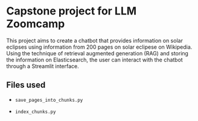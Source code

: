 # Capstone project for LLM Zoomcamp

This project aims to create a chatbot that provides information on solar eclipses using information from 200 pages on solar eclipese on Wikipedia. Using the technique of retrieval augmented generation (RAG) and storing the information on Elasticsearch, the user can interact with the chatbot through a Streamlit interface.

## Files used

* `save_pages_into_chunks.py`

* `index_chunks.py`
